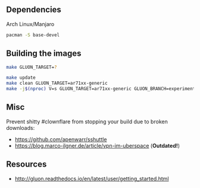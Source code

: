 ## Dependencies
Arch Linux/Manjaro
```sh
pacman -S base-devel
```

## Building the images
```sh
make GLUON_TARGET=?
```

```sh
make update
make clean GLUON_TARGET=ar71xx-generic
make -j$(nproc) V=s GLUON_TARGET=ar71xx-generic GLUON_BRANCH=experimental BROKEN=1
```

## Misc
Prevent shitty #clownflare from stopping your build due to broken downloads:
* https://github.com/apenwarr/sshuttle
* https://blog.marco-ilgner.de/article/vpn-im-uberspace (**Outdated!**)

## Resources
* http://gluon.readthedocs.io/en/latest/user/getting_started.html
